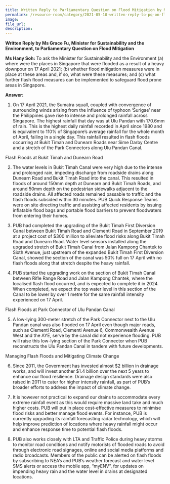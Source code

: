 ```yaml
---  
title: Written Reply to Parliamentary Question on Flood Mitigation by Ms Grace Fu, Minister for Sustainability and the Environment
permalink: /resource-room/category/2021-05-10-written-reply-to-pq-on-flood-mitigation/
image:  
file_url:  
description:  
---  
```

**Written Reply by Ms Grace Fu, Minister for Sustainability and the Environment, to Parliamentary Question on Flood Mitigation**

**Ms Hany Soh:** To ask the Minister for Sustainability and the Environment (a) where were the places in Singapore that were flooded as a result of a heavy downpour on 17 April 2021; (b) whether flood mitigation measures were in place at these areas and, if so, what were these measures; and (c) what further flash flood measures can be implemented to safeguard flood prone areas in Singapore.

**Answer:**

1.	On 17 April 2021, the Sumatra squall, coupled with convergence of surrounding winds arising from the influence of typhoon ‘Surigae’ near the Philippines gave rise to intense and prolonged rainfall across Singapore. The highest rainfall that day was at Ulu Pandan with 170.6mm of rain. This is the highest daily rainfall recorded in April since 1980 and is equivalent to 110% of Singapore’s average rainfall for the whole month of April, falling in a single day. This rainfall resulted in flash floods occurring at Bukit Timah and Dunearn Roads near Sime Darby Centre and a stretch of the Park Connectors along Ulu Pandan Canal.

Flash Floods at Bukit Timah and Dunearn Road 

2.	The water levels in Bukit Timah Canal were very high due to the intense and prolonged rain, impeding discharge from roadside drains along Dunearn Road and Bukit Timah Road into the canal. This resulted in floods of around 150mm depth at Dunearn and Bukit Timah Roads, and around 50mm depth on the pedestrian sidewalks adjacent to the roadside drains. All affected roads remained passable to traffic and the flash floods subsided within 30 minutes. PUB Quick Response Teams were on site directing traffic and assisting affected residents by issuing inflatable flood bags and portable flood barriers to prevent floodwaters from entering their homes. 

3.	PUB had completed the upgrading of the Bukit Timah First Diversion Canal between Bukit Timah Road and Clementi Road in September 2019 at a project cost of $300 million to alleviate flood risks along Bukit Timah Road and Dunearn Road. Water level sensors installed along the upgraded stretch of Bukit Timah Canal from Jalan Kampong Chantek to Sixth Avenue, just upstream of the expanded Bukit Timah First Diversion Canal, showed the section of the canal was 50% full on 17 April with no flash floods along that stretch despite the heavy rainfall. 

4.	PUB started the upgrading work on the section of Bukit Timah Canal between Rifle Range Road and Jalan Kampong Chantek, where the localised flash flood occurred, and is expected to complete it in 2024. When completed, we expect the top water level in this section of the Canal to be lower by over 1 metre for the same rainfall intensity experienced on 17 April. 

Flash Floods at Park Connector of Ulu Pandan Canal

5.	A low-lying 300-meter stretch of the Park Connector next to the Ulu Pandan canal was also flooded on 17 April even though major roads, such as Clementi Road, Clementi Avenue 6, Commonwealth Avenue West and the AYE, serve by the canal did not experience flooding. PUB will raise this low-lying section of the Park Connector when PUB reconstructs the Ulu Pandan Canal in tandem with future developments. 

Managing Flash Floods and Mitigating Climate Change

6.	Since 2011, the Government has invested almost $2 billion in drainage works, and will invest another $1.4 billion over the next 5 years to enhance our flood resilience. Drainage design standards were also raised in 2011 to cater for higher intensity rainfall, as part of PUB’s broader efforts to address the impact of climate change. 

7.	It is however not practical to expand our drains to accommodate every extreme rainfall event as this would require massive land take and much higher costs. PUB will put in place cost-effective measures to minimise flood risks and better manage flood events. For instance, PUB is currently upgrading its rainfall forecasting radar technology, which will help improve prediction of locations where heavy rainfall might occur and enhance response time to potential flash floods.  

8.	PUB also works closely with LTA and Traffic Police during heavy storms to monitor road conditions and notify motorists of flooded roads to avoid through electronic road signages, online and social media platforms and radio broadcasts. Members of the public can be alerted on flash floods by subscribing to NEA’s and PUB’s weather forecast and water level SMS alerts or access the mobile app, “myENV”, for updates on impending heavy rain and the water level in drains at designated locations.
